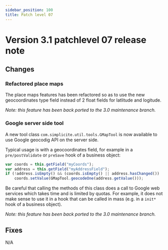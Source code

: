 ```yaml
---
sidebar_position: 100
title: Patch level 07
---
```


Version 3.1 patchlevel 07 release note
======================================

Changes
-------

<div id='placemaps'/>

### Refactored place maps

The place maps features has been refactored so as to use the new geocoordinates type field instead of 2 float
fields for latlitude and logitude.

_Note: this feature has been back ported to the 3.0 maintenance branch._

<div id='google'/>

### Google server side tool

A new tool class `com.simplicite.util.tools.GMapTool` is now available to use Google geocodig API on the server side.

Typical usage is with a geocoordinates field, for example in a `pre/postValidate` or `preSave` hook of a business object:

```javascript
var coords = this.getField("myCoords");
var address = this.getField("myAddressField");
if (!address.isEmpty() && (coords.isEmpty() || address.hasChanged())
	coords.setValue(GMapTool.geocodeOne(address.getValue()));
```

Be careful that calling the methods of this class does a call to Google web services which takes time and is limited by quotas.
For example, it does not make sense to use it in a hook that can be called in mass (e.g. in a `init*` hook of a business object).

_Note: this feature has been back ported to the 3.0 maintenance branch._

<div id='fixes'/>

Fixes
-----

N/A
